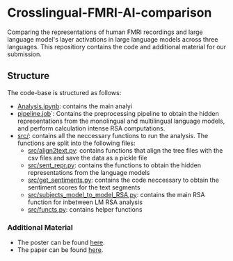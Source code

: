 # Crosslingual-FMRI-AI-comparison

Comparing the representations of human FMRI recordings and large language model's layer activations in large language models across three languages. This repositiory contains the code and additional material for our submission.

## Structure

The code-base is structured as follows:

- [Analysis.ipynb](Analysis.ipynb): contains the main analyi
- [pipeline.job](pipeline.job)`: Contains the preprocessing pipeline to obtain the hidden representations from the monolingual and multilingual language models, and perform calculation intense RSA computations.
- [src/](src/): contains all the neccessary functions to run the analysis. The functions are split into the following files:
  - [src/align2text.py](src/align2text.py): contains functions that align the tree files with the csv files and save the data as a pickle file
  - [src/sent_repr.py](src/sent_repr.py): contains the functions to obtain the hidden representations from the language models
  - [src/get_sentiments.py](src/get_sentiments.py): contains the code neccessary to obtain the sentiment scores for the text segments
  - [src/subjects_model_to_model_RSA.py](src/subjects_model_to_model_RSA.py): contains the main RSA function for inbetween LM RSA analysis
  - [src/functs.py](src/functs.py): contains helper functions

### Additional Material

- The poster can be found [here](Poster.pdf).
- The paper can be found [here](Paper.pdf).
